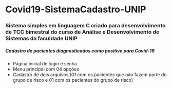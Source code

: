 # Covid19-SistemaCadastro-UNIP

### Sistema simples em linguagem C criado para desenvolvimento de TCC bimestral do curso de Análise e Desenvolvimento de Sistemas da faculdade UNIP

##### Cadastro de pacientes diagnosticados como positivo para Covid-19
* Página inicial de login e senha
* Menu principal com 04 opções
* Cadastro de dois arquivos (01 com os pacientes que não fazem parte do grupo de risco e 01 com os pacientes do grupo de risco)
